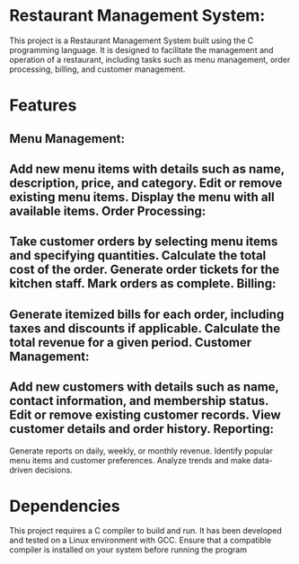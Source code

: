 Restaurant Management System:
=============================


This project is a Restaurant Management System built using the C programming language. It is designed to facilitate the management and operation of a restaurant, including tasks such as menu management, order processing, billing, and customer management.

Features
=========
Menu Management:
----------------

Add new menu items with details such as name, description, price, and category.
Edit or remove existing menu items.
Display the menu with all available items.
Order Processing:
-----------------

Take customer orders by selecting menu items and specifying quantities.
Calculate the total cost of the order.
Generate order tickets for the kitchen staff.
Mark orders as complete.
Billing:
--------

Generate itemized bills for each order, including taxes and discounts if applicable.
Calculate the total revenue for a given period.
Customer Management:
--------------------

Add new customers with details such as name, contact information, and membership status.
Edit or remove existing customer records.
View customer details and order history.
Reporting:
----------

Generate reports on daily, weekly, or monthly revenue.
Identify popular menu items and customer preferences.
Analyze trends and make data-driven decisions.

Dependencies
=============
This project requires a C compiler to build and run. It has been developed and tested on a Linux environment with GCC. Ensure that a compatible compiler is installed on your system before running the program
